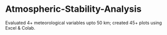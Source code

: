# Atmospheric-Stability-Analysis
 Evaluated 4+ meteorological variables upto 50 km; created 45+ plots using Excel &amp; Colab.
